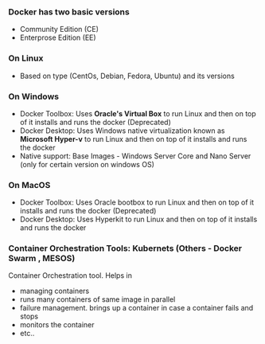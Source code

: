 ### Docker has two basic versions
- Community Edition (CE)
- Enterprose Edition (EE)

### On Linux
- Based on type (CentOs, Debian, Fedora, Ubuntu) and its versions 

### On Windows
- Docker Toolbox: Uses **Oracle's Virtual Box** to run Linux and then on top of it installs and runs the docker (Deprecated)
- Docker Desktop: Uses Windows native virtualization known as **Microsoft Hyper-v** to run Linux and then on top of it installs and runs the docker 
- Native support: Base Images - Windows Server Core and Nano Server (only for certain version on windows OS)

### On MacOS
- Docker Toolbox: Uses Oracle bootbox to run Linux and then on top of it installs and runs the docker (Deprecated)
- Docker Desktop: Uses Hyperkit to run Linux and then on top of it installs and runs the docker 

### Container Orchestration Tools: Kubernets (Others - Docker Swarm , MESOS)
Container Orchestration tool. Helps in
- managing containers
- runs many containers of same image in parallel
- failure management. brings up a container in case a container fails and stops
- monitors the container
- etc..

